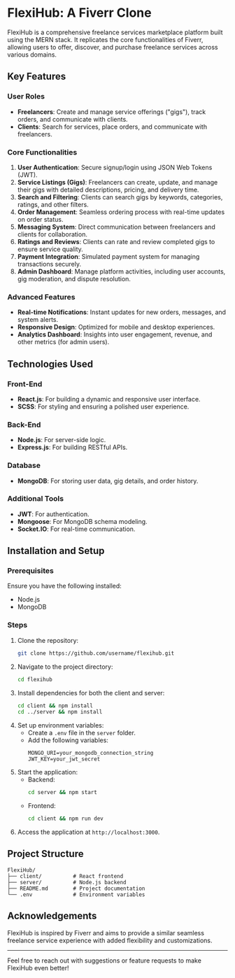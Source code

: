 # FlexiHub: A Fiverr Clone

FlexiHub is a comprehensive freelance services marketplace platform built using the MERN stack. It replicates the core functionalities of Fiverr, allowing users to offer, discover, and purchase freelance services across various domains.

## Key Features

### User Roles
- **Freelancers**: Create and manage service offerings ("gigs"), track orders, and communicate with clients.
- **Clients**: Search for services, place orders, and communicate with freelancers.

### Core Functionalities
1. **User Authentication**: Secure signup/login using JSON Web Tokens (JWT).
2. **Service Listings (Gigs)**: Freelancers can create, update, and manage their gigs with detailed descriptions, pricing, and delivery time.
3. **Search and Filtering**: Clients can search gigs by keywords, categories, ratings, and other filters.
4. **Order Management**: Seamless ordering process with real-time updates on order status.
5. **Messaging System**: Direct communication between freelancers and clients for collaboration.
6. **Ratings and Reviews**: Clients can rate and review completed gigs to ensure service quality.
7. **Payment Integration**: Simulated payment system for managing transactions securely.
8. **Admin Dashboard**: Manage platform activities, including user accounts, gig moderation, and dispute resolution.

### Advanced Features
- **Real-time Notifications**: Instant updates for new orders, messages, and system alerts.
- **Responsive Design**: Optimized for mobile and desktop experiences.
- **Analytics Dashboard**: Insights into user engagement, revenue, and other metrics (for admin users).

## Technologies Used

### Front-End
- **React.js**: For building a dynamic and responsive user interface.
- **SCSS**: For styling and ensuring a polished user experience.

### Back-End
- **Node.js**: For server-side logic.
- **Express.js**: For building RESTful APIs.

### Database
- **MongoDB**: For storing user data, gig details, and order history.

### Additional Tools
- **JWT**: For authentication.
- **Mongoose**: For MongoDB schema modeling.
- **Socket.IO**: For real-time communication.

## Installation and Setup

### Prerequisites
Ensure you have the following installed:
- Node.js
- MongoDB

### Steps
1. Clone the repository:
   ```bash
   git clone https://github.com/username/flexihub.git
   ```
2. Navigate to the project directory:
   ```bash
   cd flexihub
   ```
3. Install dependencies for both the client and server:
   ```bash
   cd client && npm install
   cd ../server && npm install
   ```
4. Set up environment variables:
   - Create a `.env` file in the `server` folder.
   - Add the following variables:
     ```env
     MONGO_URI=your_mongodb_connection_string
     JWT_KEY=your_jwt_secret
     ```
5. Start the application:
   - Backend:
     ```bash
     cd server && npm start
     ```
   - Frontend:
     ```bash
     cd client && npm run dev
     ```
6. Access the application at `http://localhost:3000`.

## Project Structure
```
FlexiHub/
├── client/          # React frontend
├── server/          # Node.js backend
├── README.md        # Project documentation
└── .env             # Environment variables
```

## Acknowledgements
FlexiHub is inspired by Fiverr and aims to provide a similar seamless freelance service experience with added flexibility and customizations.

---

Feel free to reach out with suggestions or feature requests to make FlexiHub even better!
